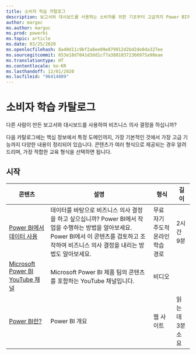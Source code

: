 ```yaml
---
title: 소비자 학습 카탈로그
description: 보고서와 대시보드를 사용하는 소비자를 위한 기초부터 고급까지 Power BI의 모든 학습 옵션을 찾아보세요.
author: margoc
ms.author: margoc
ms.prod: powerbi
ms.topic: article
ms.date: 03/25/2020
ms.openlocfilehash: 8a40d11c9bf2a8ee09e879912d2bd2de0da327ee
ms.sourcegitcommit: 653e18d7041d3dd1cf7a38010372366975a98eae
ms.translationtype: HT
ms.contentlocale: ko-KR
ms.lasthandoff: 12/01/2020
ms.locfileid: "96414809"
---
```

# <a name="consumers-learning-catalog"></a>소비자 학습 카탈로그

다른 사람이 만든 보고서와 대시보드를 사용하여 비즈니스 의사 결정을 하십니까? 

다음 카탈로그에는 핵심 정보에서 특정 도메인까지, 가장 기본적인 것에서 가장 고급 기능까지 다양한 내용이 정리되어 있습니다. 콘텐츠가 여러 형식으로 제공되는 경우 알려 드리며, 가장 적합한 교육 형식을 선택하면 됩니다.

## <a name="get-started"></a>시작<a name="get-started"></a>
| 콘텐츠  | 설명  | 형식| 길이  |
|--------------------------------------------------------------------------------------------------|-----------------------------------------------------------------------------------------------------------------------------------------------------------------------------------------|---------------------------------------|-------------------|
| [Power BI에서 데이터 사용](/learn/paths/consume-data-with-power-bi/) | 데이터를 바탕으로 비즈니스 의사 결정을 하고 싶으십니까? Power BI에서 작업을 수행하는 방법을 알아보세요. Power BI에서 이 콘텐츠를 검토하고 조작하여 비즈니스 의사 결정을 내리는 방법도 알아보세요. | 무료 자기 주도적 온라인 학습 경로 | 2시간 9분  |
| [Microsoft Power BI YouTube 채널](https://www.youtube.com/user/mspowerbi/videos) | Microsoft Power BI 제품 팀의 콘텐츠를 포함하는 YouTube 채널입니다.  | 비디오  |            |
| [Power BI란?](../fundamentals/power-bi-overview.md) | Power BI 개요 | 웹 사이트  | 읽는 데 3분 소요 |